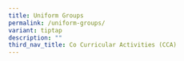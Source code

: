 ```yaml
---
title: Uniform Groups
permalink: /uniform-groups/
variant: tiptap
description: ""
third_nav_title: Co Curricular Activities (CCA)
---
```

